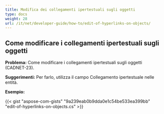 ```yaml
---
title: Modifica dei collegamenti ipertestuali sugli oggetti 
type: docs
weight: 28
url: /it/net/developer-guide/how-to/edit-of-hyperlinks-on-objects/
---
```


## **Come modificare i collegamenti ipertestuali sugli oggetti**

**Problema:** Come modificare i collegamenti ipertestuali sugli oggetti (CADNET-23).

**Suggerimenti:** Per farlo, utilizza il campo Collegamento ipertestuale nelle entità.

**Esempio:**

{{< gist "aspose-com-gists" "9a239eab0b9dda0e1c54be533ea399bb" "edit-of-hyperlinks-on-objects.cs" >}}
